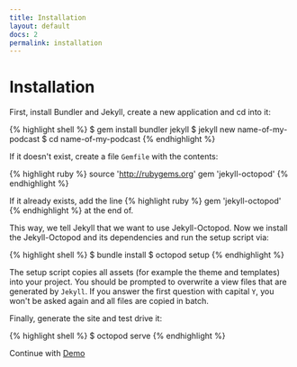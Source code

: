 ```yaml
---
title: Installation
layout: default
docs: 2
permalink: installation
---
```


# Installation

First, install Bundler and Jekyll, create a new application and cd into it:

{% highlight shell %}
$ gem install bundler jekyll
$ jekyll new name-of-my-podcast
$ cd name-of-my-podcast
{% endhighlight %}

If it doesn't exist, create a file `Gemfile` with the contents:

{% highlight ruby %}
source 'http://rubygems.org'
gem 'jekyll-octopod'
{% endhighlight %}

If it already exists, add the line
{% highlight ruby %}
gem 'jekyll-octopod'
{% endhighlight %}
at the end of.

This way, we tell Jekyll that we want to use Jekyll-Octopod.
Now we install the Jekyll-Octopod and its dependencies and run the setup script via:

{% highlight shell %}
$ bundle install
$ octopod setup
{% endhighlight %}

The setup script copies all assets (for example the theme and templates) into
your project. You should be prompted to overwrite a view files that are
generated by `Jekyll`. If you answer the first question with capital `Y`, you
won't be asked again and all files are copied in batch.

Finally, generate the site and test drive it:

{% highlight shell %}
$ octopod serve
{% endhighlight %}

Continue with [Demo](/demo)
